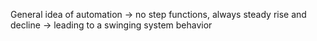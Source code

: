 General idea of automation -> no step functions, always steady rise and decline -> leading to a swinging system behavior
